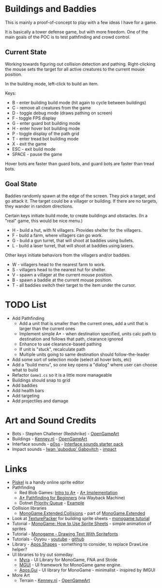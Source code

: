 # Buildings and Baddies

This is mainly a proof-of-concept to play with a few ideas I have for a game.

It is basically a tower defense game, but with more freedom.
One of the main goals of the POC is to test pathfinding and crowd control.

## Current State

Working towards figuring out collision detection and pathing.
Right-clicking the mouse sets the target for all active creatures to the current mouse position.

In the building mode, left-click to build an item.

Keys:

* B - enter building build mode (hit again to cycle between buildings)
* C - remove all creatures from the game
* D - toggle debug mode (draws pathing on screen)
* F - toggle FPS display
* G - enter guard bot building mode
* H - enter hover bot building mode
* P - toggle display of the path grid
* T - enter tread bot building mode
* X - exit the game
* ESC - exit build mode
* SPACE - pause the game

Hover bots are faster than guard bots, and guard bots are faster than tread bots.


## Goal State

Baddies randomly spawn at the edge of the screen.
They pick a target, and go attack it.
The target could be a villager or building.
If there are no targets, they wander in random directions.

Certain keys initiate build mode, to create buildings and obstacles.
(In a "real" game, this would be nice menu.)

* H - build a hut, with N villagers. Provides shelter for the villagers.
* F - build a farm, where villagers can go work.
* G - build a gun turret, that will shoot at baddies using bullets.
* L - build a laser turret, that will shoot at baddies using lasers.

Other keys initiate behaviors from the villagers and/or baddies.

* W - villagers head to the nearest farm to work.
* S - villagers head to the nearest hut for shelter.
* V - spawn a villager at the current mouse position.
* B - spawn a baddie at the current mouse position.
* T - all baddies switch their target to the item under the cursor.


# TODO List

* Add Pathfinding
  * Add a unit that is smaller than the current ones, add a unit that is larger than the current ones
  * Implement simple A* - when destination specified, units calc path to destination and follows that path, clearance ignored
  * Enhance to use clearance-based pathing
  * If unit is "stuck", recalculate path
  * Multiple units going to same destination should follow-the-leader
* Add some sort of selection mode (select all hover bots, etc)
* Add a "build menu", so one key opens a "dialog" where user can choose what to build
* Refactor `Game1.cs` so it is a little more manageable
* Buildings should snap to grid
* Add baddies
* Add health bars
* Add targeting
* Add projectiles and damage


# Art and Sound Credits

* Bots - Stephen Challener (Redshrike) - [OpenGameArt](https://opengameart.org/content/roguelike-sprites-redshrike-mods)
* Buildings - [Kenney.nl](https://www.kenney.nl/) - [OpenGameArt](https://opengameart.org/content/sci-fi-rts-120-sprites)
* Interface sounds - [p0ss](https://opengameart.org/users/p0ss) - [Interface sounds starter pack](https://opengameart.org/content/interface-sounds-starter-pack)
* Impact sounds - [Iwan 'qubodup' Gabovitch](http://opengameart.org/users/qubodup) - [impact](https://opengameart.org/content/impact)


# Links

* [Piskel](https://www.piskelapp.com/p/create/sprite) is a handy online sprite editor
* Pathfinding
  * Red Blob Games: [Intro to A*](https://www.redblobgames.com/pathfinding/a-star/introduction.html) - [A* Implementation](https://www.redblobgames.com/pathfinding/a-star/implementation.html)
  * [A* Pathfinding for Beginners](https://web.archive.org/web/20100212030833/http://www.policyalmanac.org/games/aStarTutorial.htm) (via Wayback Machine)
  * Dotnet [Priority Queue](https://learn.microsoft.com/en-us/dotnet/api/system.collections.generic.priorityqueue-2?view=net-6.0) - [Example](https://dotnetcoretutorials.com/2021/03/17/priorityqueue-in-net/)
* Collision libraries
    * [MonoGame.Extended.Collisions](https://www.monogameextended.net/docs/features/collision/collision) - part of [MonoGame.Extended](https://github.com/craftworkgames/MonoGame.Extended)
* Look at [TexturePacker](https://www.codeandweb.com/texturepacker) for building sprite sheets - [monogame tutorial](https://www.codeandweb.com/texturepacker/tutorials/how-to-create-sprite-sheets-and-animations-with-monogame)
* Tutorial - [MonoGame: How to Use Sprite Sheets](https://www.industrian.net/tutorials/using-sprite-sheets/) - simple animation of sprites
* Tutorial - [Monogame - Drawing Text With Spritefonts](http://rbwhitaker.wikidot.com/monogame-drawing-text-with-spritefonts)
* Tutorials - Oyyou - [youtube](https://www.youtube.com/playlist?list=PLV27bZtgVIJqoeHrQq6Mt_S1-Fvq_zzGZ) - [github](https://github.com/Oyyou/MonoGame_Tutorials)
* Library - [Apos.Shapes](https://github.com/Apostolique/Apos.Shapes) - something to consider, to replace DrawLine helper?
* UI libraries to try out someday:
    * [Myra](https://github.com/rds1983/Myra) - UI Library for MonoGame, FNA and Stride
    * [MGUI](https://github.com/Videogamers0/MGUI) - UI framework for MonoGame game engine.
    * [Apos.Gui](https://github.com/Apostolique/Apos.Gui) - UI library for MonoGame - minimalist - inspired by IMGUI
* More Art
    * Terrain - [Kenney.nl](https://www.kenney.nl/) - [OpenGameArt](https://opengameart.org/content/tower-defense-300-tilessprites)
